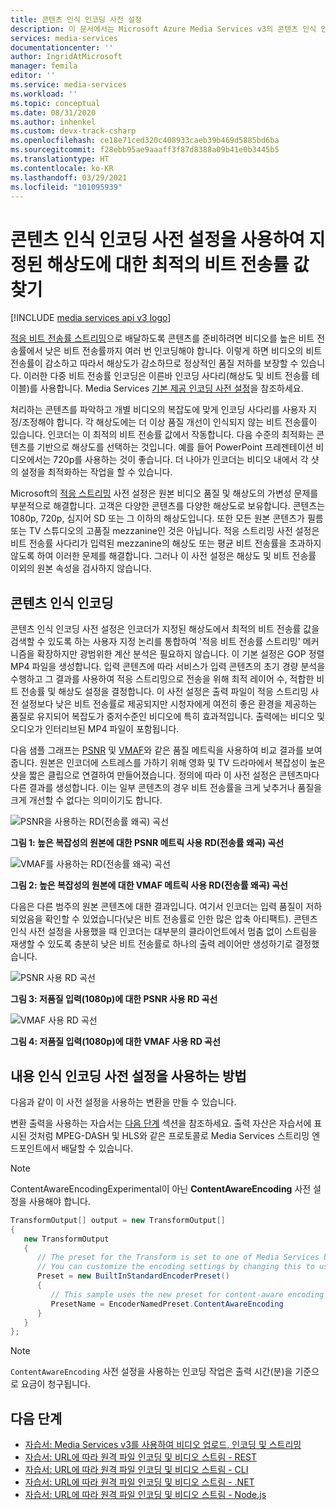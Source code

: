 ```yaml
---
title: 콘텐츠 인식 인코딩 사전 설정
description: 이 문서에서는 Microsoft Azure Media Services v3의 콘텐츠 인식 인코딩에 대해 설명합니다.
services: media-services
documentationcenter: ''
author: IngridAtMicrosoft
manager: femila
editor: ''
ms.service: media-services
ms.workload: ''
ms.topic: conceptual
ms.date: 08/31/2020
ms.author: inhenkel
ms.custom: devx-track-csharp
ms.openlocfilehash: ce18e71ced320c408933caeb39b469d5885bd6ba
ms.sourcegitcommit: f28ebb95ae9aaaff3f87d8388a09b41e0b3445b5
ms.translationtype: HT
ms.contentlocale: ko-KR
ms.lasthandoff: 03/29/2021
ms.locfileid: "101095939"
---
```

# <a name="use-the-content-aware-encoding-preset-to-find-the-optimal-bitrate-value-for-a-given-resolution"></a>콘텐츠 인식 인코딩 사전 설정을 사용하여 지정된 해상도에 대한 최적의 비트 전송률 값 찾기

[!INCLUDE [media services api v3 logo](./includes/v3-hr.md)]

[적응 비트 전송률 스트리밍](https://en.wikipedia.org/wiki/Adaptive_bitrate_streaming)으로 배달하도록 콘텐츠를 준비하려면 비디오를 높은 비트 전송률에서 낮은 비트 전송률까지 여러 번 인코딩해야 합니다. 이렇게 하면 비디오의 비트 전송률이 감소하고 따라서 해상도가 감소하므로 정상적인 품질 저하를 보장할 수 있습니다. 이러한 다중 비트 전송률 인코딩은 이른바 인코딩 사다리(해상도 및 비트 전송률 테이블)를 사용합니다. Media Services [기본 제공 인코딩 사전 설정](/rest/api/media/transforms/createorupdate#encodernamedpreset)을 참조하세요.

처리하는 콘텐츠를 파악하고 개별 비디오의 복잡도에 맞게 인코딩 사다리를 사용자 지정/조정해야 합니다. 각 해상도에는 더 이상 품질 개선이 인식되지 않는 비트 전송률이 있습니다. 인코더는 이 최적의 비트 전송률 값에서 작동합니다. 다음 수준의 최적화는 콘텐츠를 기반으로 해상도를 선택하는 것입니다. 예를 들어 PowerPoint 프레젠테이션 비디오에서는 720p를 사용하는 것이 좋습니다. 더 나아가 인코더는 비디오 내에서 각 샷의 설정을 최적화하는 작업을 할 수 있습니다. 

Microsoft의 [적응 스트리밍](autogen-bitrate-ladder.md) 사전 설정은 원본 비디오 품질 및 해상도의 가변성 문제를 부분적으로 해결합니다. 고객은 다양한 콘텐츠를 다양한 해상도로 보유합니다. 콘텐츠는 1080p, 720p, 심지어 SD 또는 그 이하의 해상도입니다. 또한 모든 원본 콘텐츠가 필름 또는 TV 스튜디오의 고품질 mezzanine인 것은 아닙니다. 적응 스트리밍 사전 설정은 비트 전송률 사다리가 입력된 mezzanine의 해상도 또는 평균 비트 전송률을 초과하지 않도록 하여 이러한 문제를 해결합니다. 그러나 이 사전 설정은 해상도 및 비트 전송률 이외의 원본 속성을 검사하지 않습니다.

## <a name="the-content-aware-encoding"></a>콘텐츠 인식 인코딩

콘텐츠 인식 인코딩 사전 설정은 인코더가 지정된 해상도에서 최적의 비트 전송률 값을 검색할 수 있도록 하는 사용자 지정 논리를 통합하여 '적응 비트 전송률 스트리밍' 메커니즘을 확장하지만 광범위한 계산 분석은 필요하지 않습니다. 이 기본 설정은 GOP 정렬 MP4 파일을 생성합니다. 입력 콘텐츠에 따라 서비스가 입력 콘텐츠의 초기 경량 분석을 수행하고 그 결과를 사용하여 적응 스트리밍으로 전송을 위해 최적 레이어 수, 적합한 비트 전송률 및 해상도 설정을 결정합니다. 이 사전 설정은 출력 파일이 적응 스트리밍 사전 설정보다 낮은 비트 전송률로 제공되지만 시청자에게 여전히 좋은 환경을 제공하는 품질로 유지되어 복잡도가 중저수준인 비디오에 특히 효과적입니다. 출력에는 비디오 및 오디오가 인터리브된 MP4 파일이 포함됩니다.

다음 샘플 그래프는 [PSNR](https://en.wikipedia.org/wiki/Peak_signal-to-noise_ratio) 및 [VMAF](https://en.wikipedia.org/wiki/Video_Multimethod_Assessment_Fusion)와 같은 품질 메트릭을 사용하여 비교 결과를 보여 줍니다. 원본은 인코더에 스트레스를 가하기 위해 영화 및 TV 드라마에서 복잡성이 높은 샷을 짧은 클립으로 연결하여 만들어졌습니다. 정의에 따라 이 사전 설정은 콘텐츠마다 다른 결과를 생성합니다. 이는 일부 콘텐츠의 경우 비트 전송률을 크게 낮추거나 품질을 크게 개선할 수 없다는 의미이기도 합니다.

![PSNR을 사용하는 RD(전송률 왜곡) 곡선](media/content-aware-encoding/msrv1.png)

**그림 1: 높은 복잡성의 원본에 대한 PSNR 메트릭 사용 RD(전송률 왜곡) 곡선**

![VMAF를 사용하는 RD(전송률 왜곡) 곡선](media/content-aware-encoding/msrv2.png)

**그림 2: 높은 복잡성의 원본에 대한 VMAF 메트릭 사용 RD(전송률 왜곡) 곡선**

다음은 다른 범주의 원본 콘텐츠에 대한 결과입니다. 여기서 인코더는 입력 품질이 저하되었음을 확인할 수 있었습니다(낮은 비트 전송률로 인한 많은 압축 아티팩트). 콘텐츠 인식 사전 설정을 사용했을 때 인코더는 대부분의 클라이언트에서 멈춤 없이 스트림을 재생할 수 있도록 충분히 낮은 비트 전송률로 하나의 출력 레이어만 생성하기로 결정했습니다.

![PSNR 사용 RD 곡선](media/content-aware-encoding/msrv3.png)

**그림 3: 저품질 입력(1080p)에 대한 PSNR 사용 RD 곡선**

![VMAF 사용 RD 곡선](media/content-aware-encoding/msrv4.png)

**그림 4: 저품질 입력(1080p)에 대한 VMAF 사용 RD 곡선**

## <a name="how-to-use-the-content-aware-encoding-preset"></a>내용 인식 인코딩 사전 설정을 사용하는 방법 

다음과 같이 이 사전 설정을 사용하는 변환을 만들 수 있습니다. 

변환 출력을 사용하는 자습서는 [다음 단계](#next-steps) 섹션을 참조하세요. 출력 자산은 자습서에 표시된 것처럼 MPEG-DASH 및 HLS와 같은 프로토콜로 Media Services 스트리밍 엔드포인트에서 배달할 수 있습니다.

> [!NOTE]
> ContentAwareEncodingExperimental이 아닌 **ContentAwareEncoding** 사전 설정을 사용해야 합니다.

```csharp
TransformOutput[] output = new TransformOutput[]
{
   new TransformOutput
   {
      // The preset for the Transform is set to one of Media Services built-in sample presets.
      // You can customize the encoding settings by changing this to use "StandardEncoderPreset" class.
      Preset = new BuiltInStandardEncoderPreset()
      {
         // This sample uses the new preset for content-aware encoding
         PresetName = EncoderNamedPreset.ContentAwareEncoding
      }
   }
};
```

> [!NOTE]
> `ContentAwareEncoding` 사전 설정을 사용하는 인코딩 작업은 출력 시간(분)을 기준으로 요금이 청구됩니다. 
  
## <a name="next-steps"></a>다음 단계

* [자습서: Media Services v3를 사용하여 비디오 업로드, 인코딩 및 스트리밍](stream-files-tutorial-with-api.md)
* [자습서: URL에 따라 원격 파일 인코딩 및 비디오 스트림 - REST](stream-files-tutorial-with-rest.md)
* [자습서: URL에 따라 원격 파일 인코딩 및 비디오 스트림 - CLI](stream-files-cli-quickstart.md)
* [자습서: URL에 따라 원격 파일 인코딩 및 비디오 스트림 - .NET](stream-files-dotnet-quickstart.md)
* [자습서: URL에 따라 원격 파일 인코딩 및 비디오 스트림 - Node.js](stream-files-nodejs-quickstart.md)
